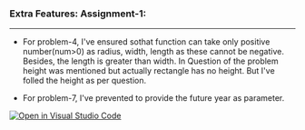 ### Extra Features: Assignment-1:
*********************************
- For problem-4, I've ensured sothat function can take only positive number(num>0) as radius, width, length as these cannot be negative. Besides, the length is greater than width. In Question of the problem height was mentioned but actually rectangle has no height. But I've folled the height as per question.
  
- For problem-7, I've prevented to provide the future year as parameter.



[![Open in Visual Studio Code](https://classroom.github.com/assets/open-in-vscode-2e0aaae1b6195c2367325f4f02e2d04e9abb55f0b24a779b69b11b9e10269abc.svg)](https://classroom.github.com/online_ide?assignment_repo_id=17049271&assignment_repo_type=AssignmentRepo)
